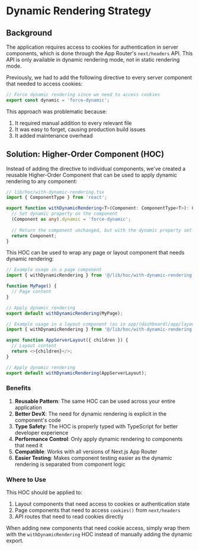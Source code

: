 # Dynamic Rendering Strategy

## Background

The application requires access to cookies for authentication in server components, which is done through the App Router's `next/headers` API. This API is only available in dynamic rendering mode, not in static rendering mode.

Previously, we had to add the following directive to every server component that needed to access cookies:

```typescript
// Force dynamic rendering since we need to access cookies
export const dynamic = 'force-dynamic';
```

This approach was problematic because:
1. It required manual addition to every relevant file
2. It was easy to forget, causing production build issues
3. It added maintenance overhead

## Solution: Higher-Order Component (HOC)

Instead of adding the directive to individual components, we've created a reusable Higher-Order Component that can be used to apply dynamic rendering to any component:

```typescript
// lib/hoc/with-dynamic-rendering.tsx
import { ComponentType } from 'react';

export function withDynamicRendering<T>(Component: ComponentType<T>): ComponentType<T> {
  // Set dynamic property on the component
  (Component as any).dynamic = 'force-dynamic';
  
  // Return the component unchanged, but with the dynamic property set
  return Component;
}
```

This HOC can be used to wrap any page or layout component that needs dynamic rendering:

```typescript
// Example usage in a page component
import { withDynamicRendering } from '@/lib/hoc/with-dynamic-rendering';

function MyPage() {
  // Page content
}

// Apply dynamic rendering
export default withDynamicRendering(MyPage);
```

```typescript
// Example usage in a layout component (as in app/(dashboard)/app/layout-server.tsx)
import { withDynamicRendering } from '@/lib/hoc/with-dynamic-rendering';

async function AppServerLayout({ children }) {
  // Layout content
  return <>{children}</>;
}

// Apply dynamic rendering
export default withDynamicRendering(AppServerLayout);
```

### Benefits

1. **Reusable Pattern**: The same HOC can be used across your entire application
2. **Better DevX**: The need for dynamic rendering is explicit in the component's code 
3. **Type Safety**: The HOC is properly typed with TypeScript for better developer experience
4. **Performance Control**: Only apply dynamic rendering to components that need it
5. **Compatible**: Works with all versions of Next.js App Router
6. **Easier Testing**: Makes component testing easier as the dynamic rendering is separated from component logic

### Where to Use

This HOC should be applied to:

1. Layout components that need access to cookies or authentication state
2. Page components that need to access `cookies()` from `next/headers`
3. API routes that need to read cookies directly

When adding new components that need cookie access, simply wrap them with the `withDynamicRendering` HOC instead of manually adding the dynamic export.
